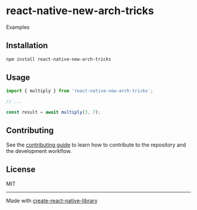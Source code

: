 # react-native-new-arch-tricks

Examples

## Installation

```sh
npm install react-native-new-arch-tricks
```

## Usage


```js
import { multiply } from 'react-native-new-arch-tricks';

// ...

const result = await multiply(3, 7);
```


## Contributing

See the [contributing guide](CONTRIBUTING.md) to learn how to contribute to the repository and the development workflow.

## License

MIT

---

Made with [create-react-native-library](https://github.com/callstack/react-native-builder-bob)
